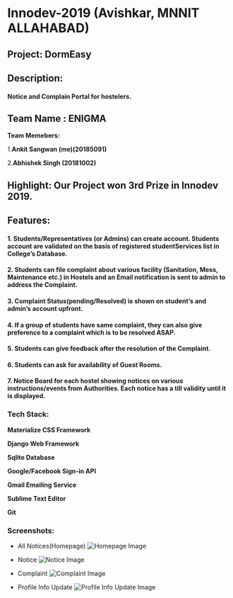 # Innodev-2019 (Avishkar, MNNIT ALLAHABAD)
## Project: DormEasy
## Description:
#### Notice and Complain Portal for hostelers. 
## Team Name : ENIGMA
**Team Memebers:**

1.**Ankit Sangwan (me)(20185091)**

2.**Abhishek Singh (20181002)**
## Highlight: Our Project won 3rd Prize in Innodev 2019.

## Features:
	
#### 1. Students/Representatives (or Admins) can create account. Students account are validated on the basis of registered studentServices list in College’s Database.
#### 2. Students can file complaint about various facility (Sanitation, Mess, Maintenance etc.) in Hostels and an Email notification is sent to admin to address the Complaint.
#### 3. Complaint Status(pending/Resolved) is shown on student’s and admin’s account upfront.
#### 4. If a group of students have same complaint, they can also give preference to a complaint which is to be resolved ASAP.
#### 5. Students can give feedback after the resolution of the Complaint.
#### 6. Students can ask for availability of Guest Rooms.
#### 7. Notice Board for each hostel showing notices on various instructions/events from Authorities. Each notice has a till validity until it is displayed.

### Tech Stack:
**Materialize CSS Framework**

**Django Web Framework**

**Sqlite Database**

**Google/Facebook Sign-in API**

**Gmail Emailing Service**

**Sublime Text Editor**

**Git**
### Screenshots:
* All Notices(Homepage)
![Homepage Image](https://drive.google.com/uc?export=view&id=1U00FaUriUfkXRlOJsGyo1OH05PCnZR1f)

* Notice 
![Notice Image](https://drive.google.com/uc?export=view&id=1x8LXST0qZN4CJtkAqPDZYXg14sYvqC97)

* Complaint
![Complaint Image](https://drive.google.com/uc?export=view&id=1g8-6DbcF7akRqyZuqVumRJ1NVY4X4-N2)

* Profile Info Update
![Profile Info Update Image](https://drive.google.com/uc?export=view&id=1Hg6Vp80b9QPcDs3Vrja8FRdq02oomFpI)
